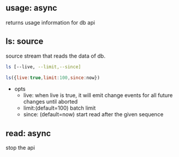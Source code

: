 ## usage: async
returns usage information for db api

## ls: source
source stream that reads the data of db.

```bash
ls [--live, --limit,--since]
```

```js
ls({live:true,limit:100,since:now})
```
- opts
  - live: when live is true, it will emit change events for all future changes until aborted
  - limit:(default=100) batch limit
  - since: (default=now) start read after the given sequence 

## read: async
stop the api

